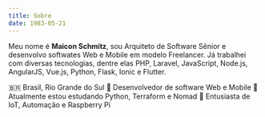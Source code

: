 ```yaml
---
title: Sobre
date: 1983-05-21
---
```


Meu nome é **Maicon Schmitz**, sou Arquiteto de Software Sênior e desenvolvo softwates Web e Mobile em modelo Freelancer. Já trabalhei com diversas tecnologias, dentre elas PHP, Laravel, JavaScript, Node.js, AngularJS, Vue.js, Python, Flask, Ionic e Flutter.

🇧🇷  Brasil, Rio Grande do Sul
🔭  Desenvolvedor de software Web e Mobile
🌱  Atualmente estou estudando Python, Terraform e Nomad
🚀  Entusiasta de IoT, Automação e Raspberry Pi